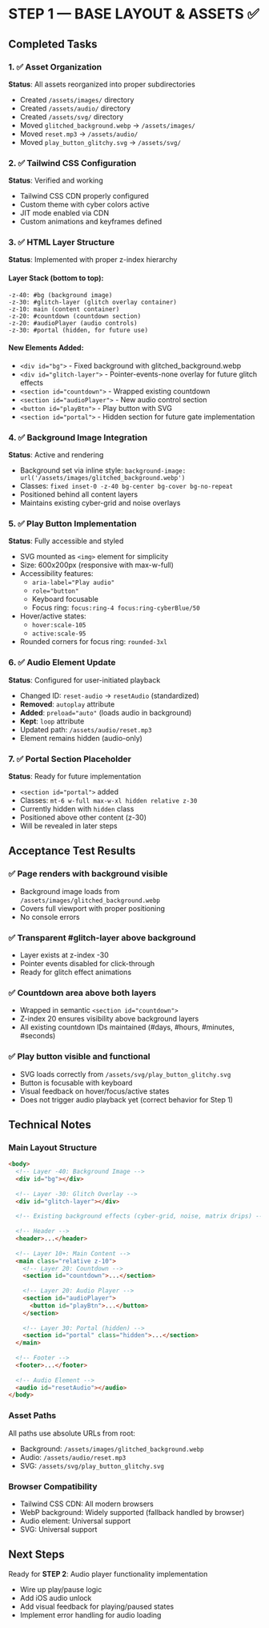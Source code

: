 # STEP 1 — BASE LAYOUT & ASSETS ✅

## Completed Tasks

### 1. ✅ Asset Organization
**Status**: All assets reorganized into proper subdirectories
- Created `/assets/images/` directory
- Created `/assets/audio/` directory  
- Created `/assets/svg/` directory
- Moved `glitched_background.webp` → `/assets/images/`
- Moved `reset.mp3` → `/assets/audio/`
- Moved `play_button_glitchy.svg` → `/assets/svg/`

### 2. ✅ Tailwind CSS Configuration
**Status**: Verified and working
- Tailwind CSS CDN properly configured
- Custom theme with cyber colors active
- JIT mode enabled via CDN
- Custom animations and keyframes defined

### 3. ✅ HTML Layer Structure
**Status**: Implemented with proper z-index hierarchy

#### Layer Stack (bottom to top):
```
-z-40: #bg (background image)
-z-30: #glitch-layer (glitch overlay container)
-z-10: main (content container)
-z-20: #countdown (countdown section)
-z-20: #audioPlayer (audio controls)
-z-30: #portal (hidden, for future use)
```

#### New Elements Added:
- `<div id="bg">` - Fixed background with glitched_background.webp
- `<div id="glitch-layer">` - Pointer-events-none overlay for future glitch effects
- `<section id="countdown">` - Wrapped existing countdown
- `<section id="audioPlayer">` - New audio control section
- `<button id="playBtn">` - Play button with SVG
- `<section id="portal">` - Hidden section for future gate implementation

### 4. ✅ Background Image Integration
**Status**: Active and rendering
- Background set via inline style: `background-image: url('/assets/images/glitched_background.webp')`
- Classes: `fixed inset-0 -z-40 bg-center bg-cover bg-no-repeat`
- Positioned behind all content layers
- Maintains existing cyber-grid and noise overlays

### 5. ✅ Play Button Implementation
**Status**: Fully accessible and styled
- SVG mounted as `<img>` element for simplicity
- Size: 600x200px (responsive with max-w-full)
- Accessibility features:
  - `aria-label="Play audio"`
  - `role="button"`
  - Keyboard focusable
  - Focus ring: `focus:ring-4 focus:ring-cyberBlue/50`
- Hover/active states:
  - `hover:scale-105`
  - `active:scale-95`
- Rounded corners for focus ring: `rounded-3xl`

### 6. ✅ Audio Element Update
**Status**: Configured for user-initiated playback
- Changed ID: `reset-audio` → `resetAudio` (standardized)
- **Removed**: `autoplay` attribute
- **Added**: `preload="auto"` (loads audio in background)
- **Kept**: `loop` attribute
- Updated path: `/assets/audio/reset.mp3`
- Element remains hidden (audio-only)

### 7. ✅ Portal Section Placeholder
**Status**: Ready for future implementation
- `<section id="portal">` added
- Classes: `mt-6 w-full max-w-xl hidden relative z-30`
- Currently hidden with `hidden` class
- Positioned above other content (z-30)
- Will be revealed in later steps

## Acceptance Test Results

### ✅ Page renders with background visible
- Background image loads from `/assets/images/glitched_background.webp`
- Covers full viewport with proper positioning
- No console errors

### ✅ Transparent #glitch-layer above background
- Layer exists at z-index -30
- Pointer events disabled for click-through
- Ready for glitch effect animations

### ✅ Countdown area above both layers
- Wrapped in semantic `<section id="countdown">`
- Z-index 20 ensures visibility above background layers
- All existing countdown IDs maintained (#days, #hours, #minutes, #seconds)

### ✅ Play button visible and functional
- SVG loads correctly from `/assets/svg/play_button_glitchy.svg`
- Button is focusable with keyboard
- Visual feedback on hover/focus/active states
- Does not trigger audio playback yet (correct behavior for Step 1)

## Technical Notes

### Main Layout Structure
```html
<body>
  <!-- Layer -40: Background Image -->
  <div id="bg"></div>
  
  <!-- Layer -30: Glitch Overlay -->
  <div id="glitch-layer"></div>
  
  <!-- Existing background effects (cyber-grid, noise, matrix drips) -->
  
  <!-- Header -->
  <header>...</header>
  
  <!-- Layer 10+: Main Content -->
  <main class="relative z-10">
    <!-- Layer 20: Countdown -->
    <section id="countdown">...</section>
    
    <!-- Layer 20: Audio Player -->
    <section id="audioPlayer">
      <button id="playBtn">...</button>
    </section>
    
    <!-- Layer 30: Portal (hidden) -->
    <section id="portal" class="hidden">...</section>
  </main>
  
  <!-- Footer -->
  <footer>...</footer>
  
  <!-- Audio Element -->
  <audio id="resetAudio"></audio>
</body>
```

### Asset Paths
All paths use absolute URLs from root:
- Background: `/assets/images/glitched_background.webp`
- Audio: `/assets/audio/reset.mp3`
- SVG: `/assets/svg/play_button_glitchy.svg`

### Browser Compatibility
- Tailwind CSS CDN: All modern browsers
- WebP background: Widely supported (fallback handled by browser)
- Audio element: Universal support
- SVG: Universal support

## Next Steps
Ready for **STEP 2**: Audio player functionality implementation
- Wire up play/pause logic
- Add iOS audio unlock
- Add visual feedback for playing/paused states
- Implement error handling for audio loading
